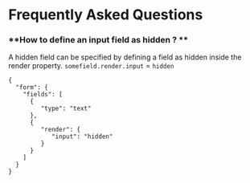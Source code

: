 # Frequently Asked Questions

### **How to define an input field as hidden ? **
A hidden field can be specified by defining a field as hidden inside the render property. `somefield.render.input` = `hidden` 
```
{
  "form": {
    "fields": [
      {
         "type": "text"
      },
      {
         "render": {
            "input": "hidden"   
         }
      }
    ]
  }
}
```
